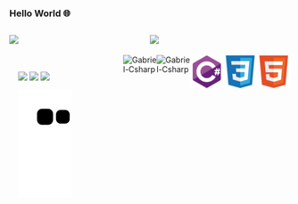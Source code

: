 ### Hello World 🌐

##

<div align="center">
  <a href="https://github.com/gabriellinsdev">
  <img align="left" height="150em" src="https://github-readme-stats.vercel.app/api?username=gabriellinsdev&show_icons=true&theme=dark&include_all_commits=true&count_private=true"/>
  <img height="130em" src="https://github-readme-stats.vercel.app/api/top-langs/?username=gabriellinsdev&layout=compact&langs_count=7&theme=dark"/>
</div>

<div style="display: inline_block"><br>
  <img align="right" alt="Gabriel-HTML" height="60" width="60" src="https://raw.githubusercontent.com/devicons/devicon/master/icons/html5/html5-original.svg">
  <img align="right" alt="Gabriel-CSS" height="60" width="60" src="https://raw.githubusercontent.com/devicons/devicon/master/icons/css3/css3-original.svg">
  <img align="right" alt="Gabriel-Csharp" height="60" width="60" src="https://raw.githubusercontent.com/devicons/devicon/master/icons/csharp/csharp-original.svg">
  <img align="right" alt="Gabriel-Csharp" height="60" width="60" src="https://cdn.jsdelivr.net/gh/devicons/devicon/icons/java/java-original-wordmark.svg">
  <img align="right" alt="Gabriel-Csharp" height="60" width="60" src="https://cdn.jsdelivr.net/gh/devicons/devicon/icons/javascript/javascript-original.svg">
</div>

##

<div>
  <a href="https://www.instagram.com/lins_biell" target="_blank"><img src="https://img.shields.io/badge/-Instagram-%23E4405F?style=for-the-badge&logo=instagram&logoColor=white" target="_blank"></a>
   <a href = "mailto:gabriel.lins.silvestre@gmail.com"><img src="https://img.shields.io/badge/-Gmail-%23333?style=for-the-badge&logo=gmail&logoColor=white" target="_blank"></a>
    <a href="https://www.linkedin.com/in/gabriel-lins-soares-silvestre-a11381208" target="_blank"><img src="https://img.shields.io/badge/-LinkedIn-%230077B5?style=for-the-badge&logo=linkedin&logoColor=white" target="_blank"></a>
    
 ![Snake animation](https://github.com/gabriellinsdev/gabriellinsdev/blob/output/github-contribution-grid-snake.svg)
</div>
